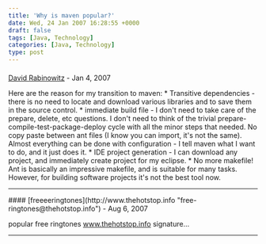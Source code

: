 ```yaml
---
title: 'Why is maven popular?'
date: Wed, 24 Jan 2007 16:28:55 +0000
draft: false
tags: [Java, Technology]
categories: [Java, Technology]
type: post
---
```



#### 
[David Rabinowitz](http://www.davidrabinowitz.com/ "davidrab@gmail.com") - <time datetime="2007-01-25 04:57:41">Jan 4, 2007</time>

Here are the reason for my transition to maven: \* Transitive dependencies - there is no need to locate and download various libraries and to save them in the source control. \* immediate build file - I don't need to take care of the prepare, delete, etc questions. I don't need to think of the trivial prepare-compile-test-package-deploy cycle with all the minor steps that needed. No copy paste between ant files (I know you can import, it's not the same). Almost everything can be done with configuration - I tell maven what I want to do, and it just does it. \* IDE project generation - I can download any project, and immediately create project for my eclipse. \* No more makefile! Ant is basically an impressive makefile, and is suitable for many tasks. However, for building software projects it's not the best tool now.
<hr />
#### 
[freeeeringtones](http://www.thehotstop.info "free-ringtones@thehotstop.info") - <time datetime="2007-08-18 00:50:22">Aug 6, 2007</time>

popular free ringtones www.thehotstop.info signature...
<hr />
